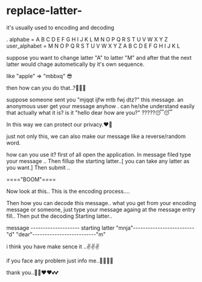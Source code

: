 # replace-latter-
it's usually used to encoding and decoding 


.  alphabe  	    =    A B C D E F G H I J K L M N O P Q R S T U V W X Y Z                                                                                                
user_alphabet    =    M N O P Q R S T U V W X Y Z A B C D E F G H I J K L
 
suppose you want to change latter "A" to latter "M" and after that the next latter would chage autometically by it's own sequence.

like "apple" => "mbbxq"  😎

then how can you do that..?🤷‍♂️🤷‍


suppose someone sent you "mjqqt ijfw mtb fwj dtz?" this message. an anonymous user get your message anyhow . can he/she understand easily that actually what it is?
is it "hello dear how are you?" ?????😴😴

In this way we can protect our privacy.❤💖

just not only this, we can also make our message like a reverse/random word.

how can you use it?
first of all open the application.
In message filed type your message ..
Then fillup the starting latter..[ you can take any latter as you want.]
Then submit ..

===="BOOM"====

Now look at this..
This is the encoding process....

Then how you can decode this message..
what you get from your encoding message or someone, just type your message againg at the message entry fill..
Then put the decoding Starting latter..
 
message -------------------- starting latter
"mnja"------------------------- "d"
"dear"--------------------------"m"

i think you have make sence it ..✌✌✌

if you face any problem just info me..🤦‍♂️🤷‍♀️

thank you..💖💖❤❤💕💕
